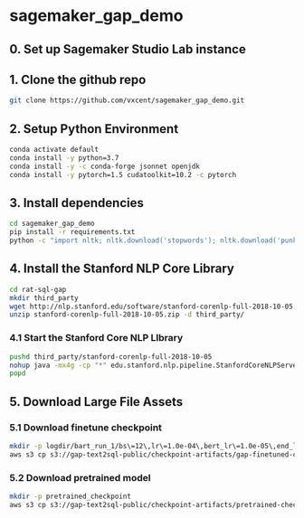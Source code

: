 # sagemaker_gap_demo

## 0. Set up Sagemaker Studio Lab instance 

## 1. Clone the github repo
```bash
git clone https://github.com/vxcent/sagemaker_gap_demo.git
```

## 2. Setup Python Environment
```bash 
conda activate default
conda install -y python=3.7
conda install -y -c conda-forge jsonnet openjdk
conda install -y pytorch=1.5 cudatoolkit=10.2 -c pytorch
```
## 3. Install dependencies
```bash
cd sagemaker_gap_demo
pip install -r requirements.txt
python -c "import nltk; nltk.download('stopwords'); nltk.download('punkt')"
```


## 4. Install the Stanford NLP Core Library
```bash
cd rat-sql-gap
mkdir third_party
wget http://nlp.stanford.edu/software/stanford-corenlp-full-2018-10-05.zip
unzip stanford-corenlp-full-2018-10-05.zip -d third_party/
```

### 4.1 Start the Stanford Core NLP LIbrary
```bash
pushd third_party/stanford-corenlp-full-2018-10-05
nohup java -mx4g -cp "*" edu.stanford.nlp.pipeline.StanfordCoreNLPServer -port 8999 -timeout 15000 > server.log &
popd
```

## 5. Download Large File Assets

### 5.1 Download finetune checkpoint
```bash
mkdir -p logdir/bart_run_1/bs\=12\,lr\=1.0e-04\,bert_lr\=1.0e-05\,end_lr\=0e0\,att\=1/
aws s3 cp s3://gap-text2sql-public/checkpoint-artifacts/gap-finetuned-checkpoint logdir/bart_run_1/bs\=12\,lr\=1.0e-04\,bert_lr\=1.0e-05\,end_lr\=0e0\,att\=1/model_checkpoint-00041000
```
### 5.2 Download pretrained model 
```bash
mkdir -p pretrained_checkpoint
aws s3 cp s3://gap-text2sql-public/checkpoint-artifacts/pretrained-checkpoint pretrained_checkpoint/pytorch_model.bin
```